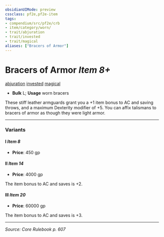 ```yaml
---
obsidianUIMode: preview
cssclass: pf2e,pf2e-item
tags:
- compendium/src/pf2e/crb
- item/category/worn/
- trait/abjuration
- trait/invested
- trait/magical
aliases: ["Bracers of Armor"]
---
```

# Bracers of Armor *Item 8+*  
[abjuration](abjuration.md "Abjuration School Trait")  [invested](invested.md "Invested Item Trait")  [magical](magical.md "Magical Item Trait")  

- **Bulk** L; **Usage** worn bracers

These stiff leather armguards grant you a +1 item bonus to AC and saving throws, and a maximum Dexterity modifier of +5. You can affix talismans to bracers of armor as though they were light armor.

---

### Variants

#### I *Item 8*

- **Price**: 450 gp

#### II *Item 14*

- **Price**: 4000 gp

The item bonus to AC and saves is +2.

#### III *Item 20*

- **Price**: 60000 gp

The item bonus to AC and saves is +3.

---
*Source: Core Rulebook p. 607*